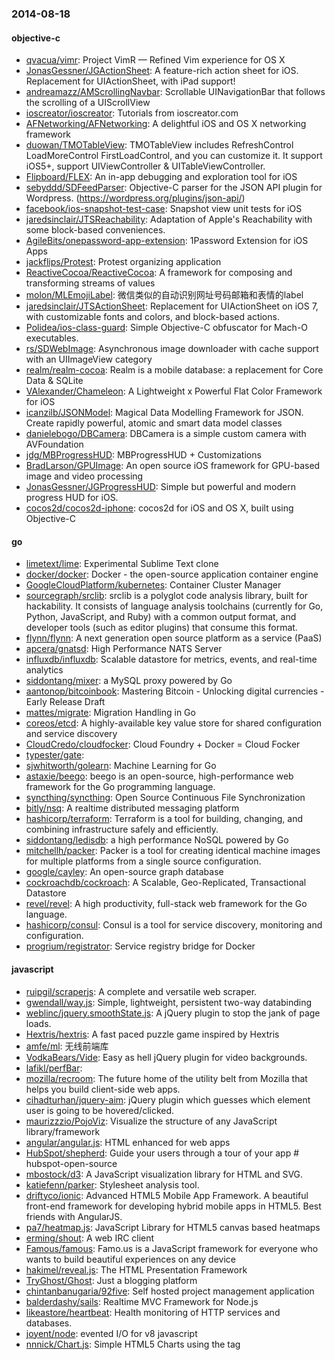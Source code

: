 ### 2014-08-18

#### objective-c
* [qvacua/vimr](https://github.com/qvacua/vimr): Project VimR — Refined Vim experience for OS X
* [JonasGessner/JGActionSheet](https://github.com/JonasGessner/JGActionSheet): A feature-rich action sheet for iOS. Replacement for UIActionSheet, with iPad support!
* [andreamazz/AMScrollingNavbar](https://github.com/andreamazz/AMScrollingNavbar): Scrollable UINavigationBar that follows the scrolling of a UIScrollView
* [ioscreator/ioscreator](https://github.com/ioscreator/ioscreator): Tutorials from ioscreator.com
* [AFNetworking/AFNetworking](https://github.com/AFNetworking/AFNetworking): A delightful iOS and OS X networking framework
* [duowan/TMOTableView](https://github.com/duowan/TMOTableView): TMOTableView includes RefreshControl LoadMoreControl FirstLoadControl, and you can customize it. It support iOS5+, support UIViewController & UITableViewController.
* [Flipboard/FLEX](https://github.com/Flipboard/FLEX): An in-app debugging and exploration tool for iOS
* [sebyddd/SDFeedParser](https://github.com/sebyddd/SDFeedParser): Objective-C parser for the JSON API plugin for Wordpress. (https://wordpress.org/plugins/json-api/)
* [facebook/ios-snapshot-test-case](https://github.com/facebook/ios-snapshot-test-case): Snapshot view unit tests for iOS
* [jaredsinclair/JTSReachability](https://github.com/jaredsinclair/JTSReachability): Adaptation of Apple's Reachability with some block-based conveniences.
* [AgileBits/onepassword-app-extension](https://github.com/AgileBits/onepassword-app-extension): 1Password Extension for iOS Apps
* [jackflips/Protest](https://github.com/jackflips/Protest): Protest organizing application
* [ReactiveCocoa/ReactiveCocoa](https://github.com/ReactiveCocoa/ReactiveCocoa): A framework for composing and transforming streams of values
* [molon/MLEmojiLabel](https://github.com/molon/MLEmojiLabel): 微信类似的自动识别网址号码邮箱和表情的label
* [jaredsinclair/JTSActionSheet](https://github.com/jaredsinclair/JTSActionSheet): Replacement for UIActionSheet on iOS 7, with customizable fonts and colors, and block-based actions.
* [Polidea/ios-class-guard](https://github.com/Polidea/ios-class-guard): Simple Objective-C obfuscator for Mach-O executables.
* [rs/SDWebImage](https://github.com/rs/SDWebImage): Asynchronous image downloader with cache support with an UIImageView category
* [realm/realm-cocoa](https://github.com/realm/realm-cocoa): Realm is a mobile database: a replacement for Core Data & SQLite
* [VAlexander/Chameleon](https://github.com/VAlexander/Chameleon): A Lightweight x Powerful Flat Color Framework for iOS
* [icanzilb/JSONModel](https://github.com/icanzilb/JSONModel): Magical Data Modelling Framework for JSON. Create rapidly powerful, atomic and smart data model classes
* [danielebogo/DBCamera](https://github.com/danielebogo/DBCamera): DBCamera is a simple custom camera with AVFoundation
* [jdg/MBProgressHUD](https://github.com/jdg/MBProgressHUD): MBProgressHUD + Customizations
* [BradLarson/GPUImage](https://github.com/BradLarson/GPUImage): An open source iOS framework for GPU-based image and video processing
* [JonasGessner/JGProgressHUD](https://github.com/JonasGessner/JGProgressHUD): Simple but powerful and modern progress HUD for iOS.
* [cocos2d/cocos2d-iphone](https://github.com/cocos2d/cocos2d-iphone): cocos2d for iOS and OS X, built using Objective-C

#### go
* [limetext/lime](https://github.com/limetext/lime): Experimental Sublime Text clone
* [docker/docker](https://github.com/docker/docker): Docker - the open-source application container engine
* [GoogleCloudPlatform/kubernetes](https://github.com/GoogleCloudPlatform/kubernetes): Container Cluster Manager
* [sourcegraph/srclib](https://github.com/sourcegraph/srclib): srclib is a polyglot code analysis library, built for hackability. It consists of language analysis toolchains (currently for Go, Python, JavaScript, and Ruby) with a common output format, and developer tools (such as editor plugins) that consume this format.
* [flynn/flynn](https://github.com/flynn/flynn): A next generation open source platform as a service (PaaS)
* [apcera/gnatsd](https://github.com/apcera/gnatsd): High Performance NATS Server
* [influxdb/influxdb](https://github.com/influxdb/influxdb): Scalable datastore for metrics, events, and real-time analytics
* [siddontang/mixer](https://github.com/siddontang/mixer): a MySQL proxy powered by Go
* [aantonop/bitcoinbook](https://github.com/aantonop/bitcoinbook): Mastering Bitcoin - Unlocking digital currencies - Early Release Draft
* [mattes/migrate](https://github.com/mattes/migrate): Migration Handling in Go
* [coreos/etcd](https://github.com/coreos/etcd): A highly-available key value store for shared configuration and service discovery
* [CloudCredo/cloudfocker](https://github.com/CloudCredo/cloudfocker): Cloud Foundry + Docker = Cloud Focker
* [typester/gate](https://github.com/typester/gate): 
* [sjwhitworth/golearn](https://github.com/sjwhitworth/golearn): Machine Learning for Go
* [astaxie/beego](https://github.com/astaxie/beego): beego is an open-source, high-performance web framework for the Go programming language.
* [syncthing/syncthing](https://github.com/syncthing/syncthing): Open Source Continuous File Synchronization
* [bitly/nsq](https://github.com/bitly/nsq): A realtime distributed messaging platform
* [hashicorp/terraform](https://github.com/hashicorp/terraform): Terraform is a tool for building, changing, and combining infrastructure safely and efficiently.
* [siddontang/ledisdb](https://github.com/siddontang/ledisdb): a high performance NoSQL powered by Go
* [mitchellh/packer](https://github.com/mitchellh/packer): Packer is a tool for creating identical machine images for multiple platforms from a single source configuration.
* [google/cayley](https://github.com/google/cayley): An open-source graph database
* [cockroachdb/cockroach](https://github.com/cockroachdb/cockroach): A Scalable, Geo-Replicated, Transactional Datastore
* [revel/revel](https://github.com/revel/revel): A high productivity, full-stack web framework for the Go language.
* [hashicorp/consul](https://github.com/hashicorp/consul): Consul is a tool for service discovery, monitoring and configuration.
* [progrium/registrator](https://github.com/progrium/registrator): Service registry bridge for Docker

#### javascript
* [ruipgil/scraperjs](https://github.com/ruipgil/scraperjs): A complete and versatile web scraper.
* [gwendall/way.js](https://github.com/gwendall/way.js): Simple, lightweight, persistent two-way databinding
* [weblinc/jquery.smoothState.js](https://github.com/weblinc/jquery.smoothState.js): A jQuery plugin to stop the jank of page loads.
* [Hextris/hextris](https://github.com/Hextris/hextris): A fast paced puzzle game inspired by Hextris
* [amfe/ml](https://github.com/amfe/ml): 无线前端库
* [VodkaBears/Vide](https://github.com/VodkaBears/Vide): Easy as hell jQuery plugin for video backgrounds.
* [lafikl/perfBar](https://github.com/lafikl/perfBar): 
* [mozilla/recroom](https://github.com/mozilla/recroom): The future home of the utility belt from Mozilla that helps you build client-side web apps.
* [cihadturhan/jquery-aim](https://github.com/cihadturhan/jquery-aim): jQuery plugin which guesses which element user is going to be hovered/clicked.
* [maurizzzio/PojoViz](https://github.com/maurizzzio/PojoViz): Visualize the structure of any JavaScript library/framework
* [angular/angular.js](https://github.com/angular/angular.js): HTML enhanced for web apps
* [HubSpot/shepherd](https://github.com/HubSpot/shepherd): Guide your users through a tour of your app # hubspot-open-source
* [mbostock/d3](https://github.com/mbostock/d3): A JavaScript visualization library for HTML and SVG.
* [katiefenn/parker](https://github.com/katiefenn/parker): Stylesheet analysis tool.
* [driftyco/ionic](https://github.com/driftyco/ionic): Advanced HTML5 Mobile App Framework. A beautiful front-end framework for developing hybrid mobile apps in HTML5. Best friends with AngularJS.
* [pa7/heatmap.js](https://github.com/pa7/heatmap.js): JavaScript Library for HTML5 canvas based heatmaps
* [erming/shout](https://github.com/erming/shout): A web IRC client
* [Famous/famous](https://github.com/Famous/famous): Famo.us is a JavaScript framework for everyone who wants to build beautiful experiences on any device
* [hakimel/reveal.js](https://github.com/hakimel/reveal.js): The HTML Presentation Framework
* [TryGhost/Ghost](https://github.com/TryGhost/Ghost): Just a blogging platform
* [chintanbanugaria/92five](https://github.com/chintanbanugaria/92five): Self hosted project management application
* [balderdashy/sails](https://github.com/balderdashy/sails): Realtime MVC Framework for Node.js
* [likeastore/heartbeat](https://github.com/likeastore/heartbeat): Health monitoring of HTTP services and databases.
* [joyent/node](https://github.com/joyent/node): evented I/O for v8 javascript
* [nnnick/Chart.js](https://github.com/nnnick/Chart.js): Simple HTML5 Charts using the <canvas> tag
